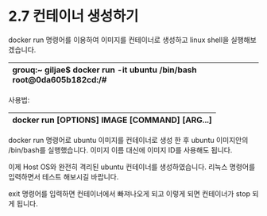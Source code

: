# 2.7 컨테이너 생성하기

docker run 명령어를 이용하여 이미지를 컨테이너로 생성하고 linux shell을 실행해보겠습니다.

| grouq:~ giljae$ docker run -it ubuntu /bin/bash root@0da605b182cd:/\# |
| :--- |


사용법:

| docker run \[OPTIONS\] IMAGE \[COMMAND\] \[ARG...\] |
| :--- |


docker run 명령어로 ubuntu 이미지를 컨테이너로 생성 한 후 ubuntu 이미지안의 /bin/bash를 실행했습니다. 이미지 이름 대신에 이미지 ID를 사용해도 됩니다.

이제 Host OS와 완전히 격리된 ubuntu 컨테이너를 생성하였습니다. 리눅스 명령어를 입력하면서 테스트 해보시길 바랍니다.

exit 명령어를 입력하면 컨테이너에서 빠져나오게 되고 이렇게 되면 컨테이너가 stop 되게 됩니다.

